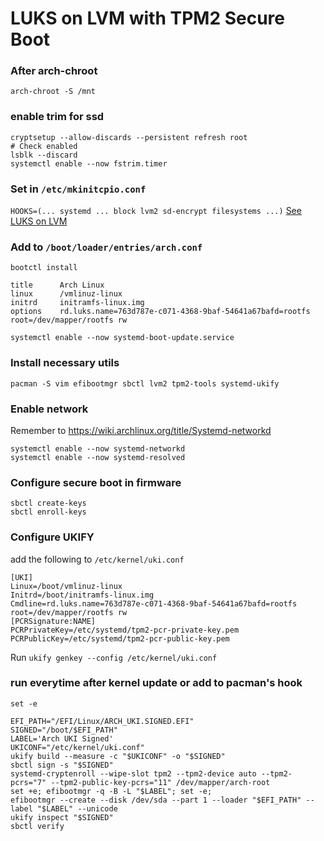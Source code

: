 # LUKS on LVM with TPM2 Secure Boot

### After arch-chroot
`arch-chroot -S /mnt`

### enable trim for ssd
```
cryptsetup --allow-discards --persistent refresh root
# Check enabled 
lsblk --discard
systemctl enable --now fstrim.timer
```

### Set in `/etc/mkinitcpio.conf`
`HOOKS=(... systemd ... block lvm2 sd-encrypt filesystems ...)`
[See LUKS on LVM](https://wiki.archlinux.org/title/Dm-crypt/Encrypting_an_entire_system#Configuring_mkinitcpio_4)

### Add to `/boot/loader/entries/arch.conf`
`bootctl install`
```
title      Arch Linux                                                                             
linux      /vmlinuz-linux                                                                         
initrd     initramfs-linux.img                                                                   
options    rd.luks.name=763d787e-c071-4368-9baf-54641a67bafd=rootfs root=/dev/mapper/rootfs rw
```
`systemctl enable --now systemd-boot-update.service`

### Install necessary utils
`pacman -S vim efibootmgr sbctl lvm2 tpm2-tools systemd-ukify`

### Enable network 
Remember to https://wiki.archlinux.org/title/Systemd-networkd
```
systemctl enable --now systemd-networkd
systemctl enable --now systemd-resolved
```

### Configure secure boot in firmware
```
sbctl create-keys
sbctl enroll-keys
```

### Configure UKIFY
add the following to `/etc/kernel/uki.conf`
```
[UKI]
Linux=/boot/vmlinuz-linux
Initrd=/boot/initramfs-linux.img
Cmdline=rd.luks.name=763d787e-c071-4368-9baf-54641a67bafd=rootfs root=/dev/mapper/rootfs rw
[PCRSignature:NAME]
PCRPrivateKey=/etc/systemd/tpm2-pcr-private-key.pem
PCRPublicKey=/etc/systemd/tpm2-pcr-public-key.pem
```
Run 
`ukify genkey --config /etc/kernel/uki.conf`

### run everytime after kernel update or add to pacman's hook
```
set -e

EFI_PATH="/EFI/Linux/ARCH_UKI.SIGNED.EFI"
SIGNED="/boot/$EFI_PATH"
LABEL='Arch UKI Signed'
UKICONF="/etc/kernel/uki.conf"
ukify build --measure -c "$UKICONF" -o "$SIGNED"
sbctl sign -s "$SIGNED"
systemd-cryptenroll --wipe-slot tpm2 --tpm2-device auto --tpm2-pcrs="7" --tpm2-public-key-pcrs="11" /dev/mapper/arch-root
set +e; efibootmgr -q -B -L "$LABEL"; set -e;
efibootmgr --create --disk /dev/sda --part 1 --loader "$EFI_PATH" --label "$LABEL" --unicode
ukify inspect "$SIGNED"
sbctl verify
```
